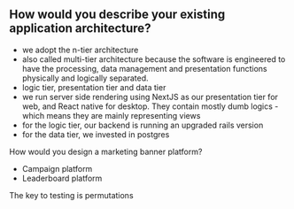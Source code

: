 


## How would you describe your existing application architecture? 

- we adopt the n-tier architecture
- also called multi-tier architecture because the software is engineered to have the processing, data management and presentation functions physically and logically separated.
- logic tier, presentation tier and data tier
- we run server side rendering using NextJS as our presentation tier for web, and React native for desktop. They contain mostly dumb logics - which means they are mainly representing views
- for the logic tier, our backend is running an upgraded rails version
- for the data tier, we invested in postgres

How would you design a marketing banner platform?
- Campaign platform
- Leaderboard platform


The key to testing is permutations

